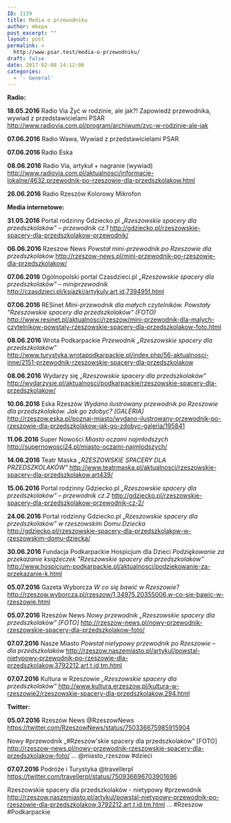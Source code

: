 ```yaml
---
ID: 1139
title: Media o przewodniku
author: mkepa
post_excerpt: ""
layout: post
permalink: >
  http://www.psar.test/media-o-przewodniku/
draft: false
date: 2017-02-08 14:12:06
categories:
  - '- General'
---
```

<strong>Radio:</strong>

<strong>18.05.2016</strong> Radio Via Żyć w rodzinie, ale jak?!
Zapowiedź przewodnika, wywiad z przedstawicielami PSAR
<a href="http://www.radiovia.com.pl/program/archiwum/zyc-w-rodzinie-ale-jak" target="_blank" rel="noreferrer">http://www.radiovia.com.pl/program/archiwum/zyc-w-rodzinie-ale-jak</a>

<strong>07.06.2016</strong> Radio Wawa, Wywiad z przedstawicielami PSAR

<strong>07.06.2016 </strong>Radio Eska

<strong>08.06.2016</strong> Radio Via, artykuł + nagranie (wywiad)
<a href="http://www.radiovia.com.pl/aktualnosci/informacje-lokalne/4632,przewodnik-po-rzeszowie-dla-przedszkolakow.html" target="_blank" rel="noreferrer">http://www.radiovia.com.pl/aktualnosci/informacje-lokalne/4632,przewodnik-po-rzeszowie-dla-przedszkolakow.html</a>

<strong>26.06.2016</strong> Radio Rzeszów Kolorowy Mikrofon

<strong>Media internetowe:</strong>

<strong>31.05.2016</strong> Portal rodzinny Gdziecko.pl „<em>Rzeszowskie spacery dla przedszkolaków” – przewodnik cz.1</em>
<a href="http://gdziecko.pl/rzeszowskie-spacery-dla-przedszkolakow-przewodnik/" target="_blank" rel="noreferrer">http://gdziecko.pl/rzeszowskie-spacery-dla-przedszkolakow-przewodnik/</a>

<strong>06.06.2016</strong> Rzeszow News <em>Powstał mini-przewodnik po Rzeszowie dla przedszkolaków</em>
<a href="http://rzeszow-news.pl/mini-przewodnik-po-rzeszowie-dla-przedszkolakow/" target="_blank" rel="noreferrer">http://rzeszow-news.pl/mini-przewodnik-po-rzeszowie-dla-przedszkolakow/</a>

<strong>07.06.2016</strong> Ogólnopolski portal Czasdzieci.pl <em>„Rzeszowskie spacery dla przedszkolaków” – miniprzewodnik</em>
<a href="http://czasdzieci.pl/ksiazki/artykuly,art,id,739495f.html" target="_blank" rel="noreferrer">http://czasdzieci.pl/ksiazki/artykuly,art,id,739495f.html</a>

<strong>07.06.2016</strong> RESinet <em>Mini-przewodnik dla małych czytelników. Powstały "Rzeszowskie spacery dla przedszkolaków" (FOTO)</em>
<a href="http://www.resinet.pl/aktualnosci/rzeszow/mini-przewodnik-dla-malych-czytelnikow-powstaly-rzeszowskie-spacery-dla-przedszkolakow-foto.html" target="_blank" rel="noreferrer">http://www.resinet.pl/aktualnosci/rzeszow/mini-przewodnik-dla-malych-czytelnikow-powstaly-rzeszowskie-spacery-dla-przedszkolakow-foto.html</a>

<strong>08.06.2016 </strong>Wrota Podkarpackie <em>Przewodnik „Rzeszowskie spacery dla przedszkolaków”</em>
<a href="http://www.turystyka.wrotapodkarpackie.pl/index.php/56-aktualnosci-inne/2151-przewodnik-rzeszowskie-spacery-dla-przedszkolakow" target="_blank" rel="noreferrer">http://www.turystyka.wrotapodkarpackie.pl/index.php/56-aktualnosci-inne/2151-przewodnik-rzeszowskie-spacery-dla-przedszkolakow</a>

<strong>08.06.2016</strong> Wydarzy się <em>„Rzeszowskie spacery dla przedszkolaków”</em>
<a href="http://wydarzysie.pl/aktualnosci/podkarpackie/rzeszowskie-spacery-dla-przedszkolakow/" target="_blank" rel="noreferrer">http://wydarzysie.pl/aktualnosci/podkarpackie/rzeszowskie-spacery-dla-przedszkolakow/</a>

<strong>10.06.2016</strong> Eska Rzeszów <em>Wydano ilustrowany przewodnik po Rzeszowie dla przedszkolaków. Jak go zdobyć? [GALERIA]</em>
<a href="http://rzeszow.eska.pl/poznaj-miasto/wydano-ilustrowany-przewodnik-po-rzeszowie-dla-przedszkolakow-jak-go-zdobyc-galeria/195841" target="_blank" rel="noreferrer">http://rzeszow.eska.pl/poznaj-miasto/wydano-ilustrowany-przewodnik-po-rzeszowie-dla-przedszkolakow-jak-go-zdobyc-galeria/195841</a>

<strong>11.06.2016</strong> Super Nowości <em>Miasto oczami najmłodszych</em>
<a href="http://supernowosci24.pl/miasto-oczami-najmlodszych/" target="_blank" rel="noreferrer">http://supernowosci24.pl/miasto-oczami-najmlodszych/</a>

<strong>14.06.2016</strong> Teatr Maska <em>„RZESZOWSKIE SPACERY DLA PRZEDSZKOLAKÓW”</em>
<a href="http://www.teatrmaska.pl/aktualnosci/rzeszowskie-spacery-dla-przedszkolakow,art439/" target="_blank" rel="noreferrer">http://www.teatrmaska.pl/aktualnosci/rzeszowskie-spacery-dla-przedszkolakow,art439/</a>

<strong>15.06.2016 </strong>Portal rodzinny Gdziecko.pl <em>„Rzeszowskie spacery dla przedszkolaków” – przewodnik cz.2</em>
<a href="http://gdziecko.pl/rzeszowskie-spacery-dla-przedszkolakow-przewodnik-cz-2/" target="_blank" rel="noreferrer">http://gdziecko.pl/rzeszowskie-spacery-dla-przedszkolakow-przewodnik-cz-2/</a>

<strong>24.06.2016</strong> Portal rodzinny Gdziecko.pl „<em>Rzeszowskie spacery dla przedszkolaków” w rzeszowskim Domu Dziecka
</em><a href="http://gdziecko.pl/rzeszowskie-spacery-dla-przedszkolakow-w-rzeszowskim-domu-dziecka/" target="_blank" rel="noreferrer">http://gdziecko.pl/rzeszowskie-spacery-dla-przedszkolakow-w-rzeszowskim-domu-dziecka/</a>

<strong>30.06.2016</strong> Fundacja Podkarpackie Hospicjum dla Dzieci <em>Podziękowanie za przekazanie książeczek "Rzeszowskie spacery dla przedszkolaków”</em>
<a href="http://www.hospicjum-podkarpackie.pl/aktualnosci/podziekowanie-za-przekazanie-k.html" target="_blank" rel="noreferrer">http://www.hospicjum-podkarpackie.pl/aktualnosci/podziekowanie-za-przekazanie-k.html</a>

<strong>05.07.2016</strong> Gazeta Wyborcza <em>W co się bawić w Rzeszowie?</em>
<a href="http://rzeszow.wyborcza.pl/rzeszow/1,34975,20355006,w-co-sie-bawic-w-rzeszowie.html" target="_blank" rel="noreferrer">http://rzeszow.wyborcza.pl/rzeszow/1,34975,20355006,w-co-sie-bawic-w-rzeszowie.html</a>

<strong>05.07.2016</strong> Rzeszów News <em>Nowy przewodnik „Rzeszowskie spacery dla przedszkolaków” [FOTO]</em>
<a href="http://rzeszow-news.pl/nowy-przewodnik-rzeszowskie-spacery-dla-przedszkolakow-foto/" target="_blank" rel="noreferrer">http://rzeszow-news.pl/nowy-przewodnik-rzeszowskie-spacery-dla-przedszkolakow-foto/</a>

<strong>07.07.2016</strong> Nasze Miasto <em>Powstał nietypowy przewodnik po Rzeszowie – dla przedszkolaków</em>
<a href="http://rzeszow.naszemiasto.pl/artykul/powstal-nietypowy-przewodnik-po-rzeszowie-dla-przedszkolakow,3792212,art,t,id,tm.html" target="_blank" rel="noreferrer">http://rzeszow.naszemiasto.pl/artykul/powstal-nietypowy-przewodnik-po-rzeszowie-dla-przedszkolakow,3792212,art,t,id,tm.html</a>

<strong>07.07.2016</strong> Kultura w Rzeszowie <em>„Rzeszowskie spacery dla przedszkolaków”</em>
<a href="http://www.kultura.erzeszow.pl/kultura-w-rzeszowie2/rzeszowskie-spacery-dla-przedszkolakow,294.html" target="_blank" rel="noreferrer">http://www.kultura.erzeszow.pl/kultura-w-rzeszowie2/rzeszowskie-spacery-dla-przedszkolakow,294.html</a>

<strong>Twitter:</strong>

<strong>05.07.2016</strong> Rzeszów News ‏@RzeszowNews   <a href="https://twitter.com/RzeszowNews/status/750336675985915904" target="_blank" rel="noreferrer">https://twitter.com/RzeszowNews/status/750336675985915904</a>

Nowy #przewodnik „#Rzeszow'skie spacery dla przedszkolaków” [FOTO] http://rzeszow-news.pl/nowy-przewodnik-rzeszowskie-spacery-dla-przedszkolakow-foto/ … @miasto_rzeszow #dzieci

<strong>07.07.2016</strong> Podróże i Turystyka ‏@travellerpl
<a href="https://twitter.com/travellerpl/status/750936696703901696" target="_blank" rel="noreferrer">https://twitter.com/travellerpl/status/750936696703901696</a>

Rzeszowskie spacery dla przedszkolaków - nietypowy #przewodnik http://rzeszow.naszemiasto.pl/artykul/powstal-nietypowy-przewodnik-po-rzeszowie-dla-przedszkolakow,3792212,art,t,id,tm.html … #Rzeszow #Podkarpackie

&nbsp;